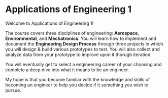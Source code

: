# Applications of Engineering 1

Welcome to Applications of Engineering 1!

The course covers three disciplines of engineering: **Aerospace**, **Environmental**, and **Mechatronics**. 
You will learn how to implement and document the **Engineering Design Process** through three projects in which you will design & build various prototypes to test. You will also collect and analyze data from your prototype to improve upon it thorugh iteration. 

You will eventually get to select a engineering career of your choosing and complete a deep dive into what it means to be an engineer. 

My hope is that you become familiar with the knowledge and skills of becoming an engineer to help you decide if it something you wish to pursue. 

```{tableofcontents}
```
